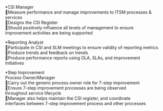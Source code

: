 •CSI Manager  
Measure performance and manage improvements to ITSM processes & services  
Designs the CSI Register  
Should positively influence all levels of management to ensure improvement activities are being supported  

•Reporting Analyst  
Participate in CSI and SLM meetings to ensure validity of reporting metrics  
Produce trends and feedback on trends  
Produce performance reports using OLA, SLAs, and improvement initiatives  

•Step Improvement  
Process Owner/Manager  
Carry out the generic process owner role for 7-step improvement  
Ensure 7-step improvement processes are being observed  
throughout service lifecycle  
Manager also helps maintain the CSI register, and coordinate  
interfaces between 7-step improvement process and other processes
